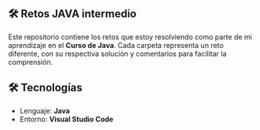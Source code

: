 ## 🛠️ Retos JAVA intermedio

Este repositorio contiene los retos que estoy resolviendo como parte de mi aprendizaje en el **Curso de Java**. Cada carpeta representa un reto diferente, con su respectiva solución y comentarios para facilitar la comprensión.

## 🛠️ Tecnologías

- Lenguaje: **Java**
- Entorno: **Visual Studio Code**
